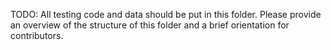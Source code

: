 TODO: All testing code and data should be put in this folder. Please provide an overview of the structure of this folder and a brief orientation for contributors.
